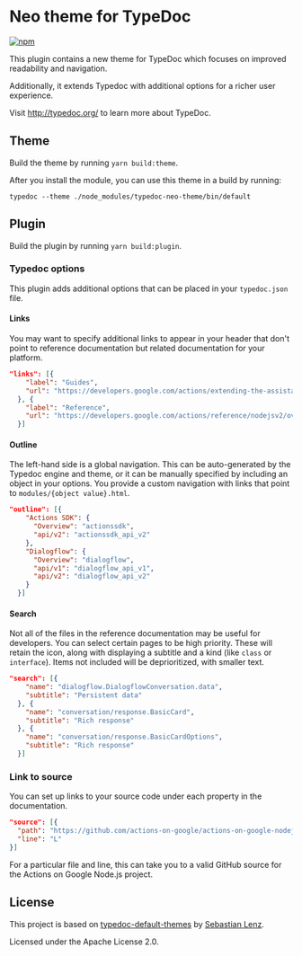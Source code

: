 # Neo theme for TypeDoc

[![npm](https://img.shields.io/npm/v/typedoc-neo-theme.svg)](https://www.npmjs.com/package/typedoc-neo-theme)

This plugin contains a new theme for TypeDoc which focuses on improved readability and navigation.

Additionally, it extends Typedoc with additional options for a richer user experience.

Visit http://typedoc.org/ to learn more about TypeDoc.

## Theme

Build the theme by running `yarn build:theme`.

After you install the module, you can use this theme in a build by running:

`typedoc --theme ./node_modules/typedoc-neo-theme/bin/default`

## Plugin

Build the plugin by running `yarn build:plugin`.

### Typedoc options
This plugin adds additional options that can be placed in your `typedoc.json` file.

#### Links
You may want to specify additional links to appear in your header that don't point to
reference documentation but related documentation for your platform.

```json
"links": [{
    "label": "Guides",
    "url": "https://developers.google.com/actions/extending-the-assistant"
  }, {
    "label": "Reference",
    "url": "https://developers.google.com/actions/reference/nodejsv2/overview"
  }]
```

#### Outline
The left-hand side is a global navigation. This can be auto-generated by the Typedoc engine and
theme, or it can be manually specified by including an object in your options. You provide a custom
navigation with links that point to `modules/{object value}.html`.

```json
"outline": [{
    "Actions SDK": {
      "Overview": "actionssdk",
      "api/v2": "actionssdk_api_v2"
    },
    "Dialogflow": {
      "Overview": "dialogflow",
      "api/v1": "dialogflow_api_v1",
      "api/v2": "dialogflow_api_v2"
    }
  }]
```

#### Search
Not all of the files in the reference documentation may be useful for developers. You can select
certain pages to be high priority. These will retain the icon, along with displaying a subtitle and
a kind (like `class` or `interface`). Items not included will be deprioritized, with smaller text.

```json
"search": [{
    "name": "dialogflow.DialogflowConversation.data",
    "subtitle": "Persistent data"
  }, {
    "name": "conversation/response.BasicCard",
    "subtitle": "Rich response"
  }, {
    "name": "conversation/response.BasicCardOptions",
    "subtitle": "Rich response"
  }]
```

### Link to source
You can set up links to your source code under each property in the documentation.

```json
"source": [{
  "path": "https://github.com/actions-on-google/actions-on-google-nodejs/blob/master/src/",
  "line": "L"
}]
```

For a particular file and line, this can take you to a valid GitHub source for the
Actions on Google Node.js project.

## License

This project is based on [typedoc-default-themes](https://github.com/TypeStrong/typedoc-default-themes/) by
[Sebastian Lenz](http://www.sebastian-lenz.de).


Licensed under the Apache License 2.0.
